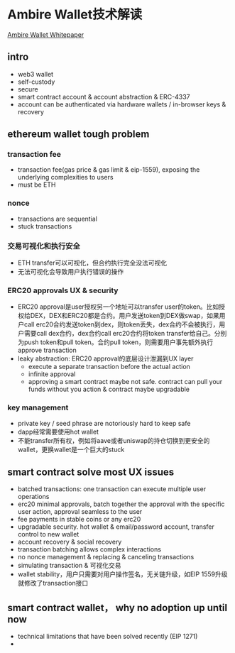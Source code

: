 # Ambire Wallet技术解读

[Ambire Wallet Whitepaper](https://ambire.notion.site/ambire/Ambire-Wallet-Whitepaper-d502e54caf584fe7a67f9b0a018cd10f)

## intro
* web3 wallet
* self-custody
* secure
* smart contract account & account abstraction & ERC-4337
* account can be authenticated via hardware wallets / in-browser keys & recovery

## ethereum wallet tough problem

### transaction fee
* transaction fee(gas price & gas limit & eip-1559), exposing the underlying complexities to users
* must be ETH

### nonce
* transactions are sequential
* stuck transactions

### 交易可视化和执行安全
* ETH transfer可以可视化，但合约执行完全没法可视化
* 无法可视化会导致用户执行错误的操作

### ERC20 approvals UX & security
* ERC20 approval是user授权另一个地址可以transfer user的token。比如授权给DEX，DEX和ERC20都是合约。用户发送token到DEX做swap，如果用户call erc20合约发送token到dex，则token丢失，dex合约不会被执行，用户需要call dex合约，dex合约call erc20合约将token transfer给自己。分别为push token和pull token。合约pull token，则需要用户事先额外执行approve transaction
* leaky abstraction: ERC20 approval的底层设计泄漏到UX layer
  * execute a separate transaction before the actual action
  * infinite approval
  * approving a smart contract maybe not safe. contract can pull your funds without you action & contract maybe upgradable

### key management
* private key / seed phrase are notoriously hard to keep safe
* dapp经常需要使用hot wallet
* 不能transfer所有权，例如将aave或者uniswap的持仓切换到更安全的wallet，更换wallet是一个巨大的stuck

## smart contract solve most UX issues
* batched transactions: one transaction can execute multiple user operations
* erc20 minimal approvals, batch together the approval with the specific user action, approval seamless to the user
* fee payments in stable coins or any erc20
* upgradable security. hot wallet & email/password account, transfer control to new wallet
* account recovery & social recovery
* transaction batching allows complex interactions
* no nonce management & replacing & canceling transactions
* simulating transaction & 可视化交易
* wallet stability，用户只需要对用户操作签名，无关链升级，如EIP 1559升级就修改了transaction接口

## smart contract wallet， why no adoption up until now
* technical limitations that have been solved recently (EIP 1271)
* 
